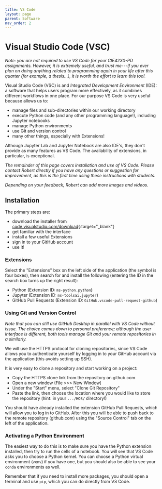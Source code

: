 ```yaml
---
title: VS Code
layout: page
parent: Software
nav_order: 2
---
```


# Visual Studio Code (VSC)

_Note: you are not required to use VS Code for your CIE42X0-PD assignments. However, it is extremely useful, and trust me---if you ever plan on doing anything related to programming again in your life after this quarter (for example, a thesis...), it is worth the effort to learn this tool._ 

Visual Studio Code (VSC) is and _Integrated Development Environment_ (IDE): a software that helps users program more effectively, as it combines different workflows in one place. For our purpose VS Code is very useful because allows us to:
- manage files and sub-directories within our working directory
- execute Python code (and any other programming language!), including Jupyter notebooks
- manage Python environments
- use Git and version control
- many other things, especially with Extensions!

Although Jupyter Lab and Jupyter Notebook are also IDE's, they don't provide as many features as VS Code. The availability of extensions, in particular, is exceptional. 

_The remainder of this page covers installation and use of VS Code. Please contact Robert directly if you have any questions or suggestion for improvement, as this is the first time using these instructions with students._

_Depending on your feedback, Robert can add more images and videos._

## Installation

The primary steps are:
- download the installer from [code.visualstudio.com/download](https://code.visualstudio.com/download){:target="_blank"}
- get familiar with the interface
- install a few useful Extensions
- sign in to your GitHub account
- use it!

### Extensions

Select the "Extensions" box on the left side of the application (the symbol is four boxes), then search for and install the following (entering the ID in the search box turns up the right result):
- Python (Extension ID: `ms-python.python`)
- Jupyter (Extension ID: `ms-toolsai.jupyter`)
- GitHub Pull Requests (Extension ID: `GitHub.vscode-pull-request-github`)

### Using Git and Version Control

_Note that you can still use GitHub Desktop in parallel with VS Code without issue. The choice comes down to personal preference; although the user interface is different, both tools manage Git and your remote repositories in a similarly._

We will use the HTTPS protocol for cloning repositories, since VS Code allows you to authenticate yourself by logging in to your GitHub account via the application (this avoids setting up SSH).

It is very easy to clone a repository and start working on a project:
- Copy the HTTPS clone link from the repository on github.com
- Open a new window (File >>> New Window)
- Under the "Start" menu, select "Clone Git Repository"
- Paste the link, then choose the location where you would like to store the repository (hint: in your `.../HOS/` directory!)

You should have already installed the extension GitHub Pull Requests, which will allow you to log in to GitHub. After this you will be able to push back to the remote repository (github.com) using the "Source Control" tab on the left of the application.

### Activating a Python Environment

The easiest way to do this is to make sure you have the Python extension installed, then try to run the cells of a notebook. You will see that VS Code asks you to choose a Python kernel. You can choose a Python virtual environment (`venv`) if you have one, but you should also be able to see your `conda` environments as well.

Remember that if you need to install more packages, you should open a terminal and use `pip`, which you can do directly from VS Code.